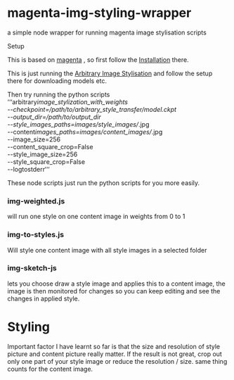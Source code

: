 # magenta-img-styling-wrapper

a simple node wrapper for running magenta image stylisation scripts

Setup

This is based on [magenta](https://github.com/tensorflow/magenta/blob/master/README.md) , so first follow the [Installation](https://github.com/tensorflow/magenta/blob/master/README.md#installation) there.

This is just running the [Arbitrary Image Stylisation](https://github.com/tensorflow/magenta/tree/master/magenta/models/arbitrary_image_stylization) and follow the setup there for downloading models etc.

Then try running the python scripts
‘‘‘arbitrary*image_stylization_with_weights \
 --checkpoint=/path/to/arbitrary_style_transfer/model.ckpt \
 --output_dir=/path/to/output_dir \
 --style_images_paths=images/style_images/*.jpg \
 --content*images_paths=images/content_images/*.jpg \
 --image_size=256 \
 --content_square_crop=False \
 --style_image_size=256 \
 --style_square_crop=False \
 --logtostderr‘‘‘

These node scripts just run the python scripts for you more easily.

### img-weighted.js

will run one style on one content image in weights from 0 to 1

### img-to-styles.js

Will style one content image with all style images in a selected folder

### img-sketch-js

lets you choose draw a style image and applies this to a content image, the image is then monitored for changes so you can keep editing and see the changes in applied style.

# Styling

Important factor I have learnt so far is that the size and resolution of style picture and content picture really matter. If the result is not great, crop out only one part of your style image or reduce the resolution / size. same thing counts for the content image.
